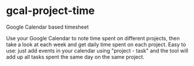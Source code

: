 # gcal-project-time
Google Calendar based timesheet

Use your Google Calendar to note time spent on different projects, then take a look at each week and get daily time spent on each project.
Easy to use: just add events in your calendar using "project - task" and the tool will add up all tasks spent the same day on the same project.
